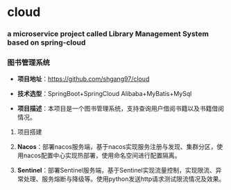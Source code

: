 # cloud
### a microservice project called Library Management System based on spring-cloud

### 图书管理系统

- **项目地址**：https://github.com/shgang97/cloud
- **技术选型**：SpringBoot+SpringCloud Alibaba+MyBatis+MySql

- **项目描述**：本项目是一个图书管理系统，支持查询用户借阅书籍以及书籍借阅情况。

1. 项目搭建

2. **Nacos**：部署nacos服务端，基于nacos实现服务注册与发现、集群分区，使用nacos配置中心实现热部署，使用命名空间进行配置隔离。
3. **Sentinel**：部署Sentinel服务端，基于Sentinel实现流量控制，实现限流、异常处理、服务熔断与降级等。使用python发送http请求测试限流情况及效果。

